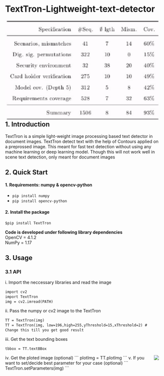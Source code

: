 # TextTron-Lightweight-text-detector
<img align="right" src="media/demo.gif" /> 

## 1. Introduction

TextTron is a simple light-weight image processing based text detector in document images. 
TextTron detect text with the help of Contours applied on a preprossed image. This meant for fast text detection without using any machine learning or deep learning model.
Though this will not work well in scene text detection, only meant for document images 

## 2. Quick Start
#### 1. Requirements: numpy & opencv-python
* `pip install numpy`
* `pip install opencv-python`
#### 2. Install the package 
```
$pip install TextTron
```

<b>Code is developed under following library dependencies</b> <br>
OpenCV = 4.1.2 <br>
NumPy = 1.17 <br>



## 3. Usage
### 3.1 API


i. Import the neccessary libraries and read the image
```
import cv2
import TextTron
img = cv2.imread(PATH)
```
ii. Pass the numpy or cv2 image to the TextTron 
```
TT = TextTron(img) 
TT = TextTron(img, low=196,high=255,yThreshold=15,xThreshold=2) # Change this till you get good result
```
iii. Get the text bounding boxes
```
tbbox = TT.textBBox
``` 

<img align="right" src="media/GUI.gif" /> 
iv. Get the ploted image (optional)
```
plotImg = TT.plotImg
``` 
v. If you want to set/decide best parameter for your case (optional)
```
TextTron.setParameters(img)
```

